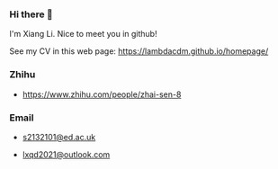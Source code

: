 ### Hi there 👋

I'm Xiang Li. Nice to meet you in github!

See my CV in this web page: https://lambdacdm.github.io/homepage/

### Zhihu

* https://www.zhihu.com/people/zhai-sen-8

### Email

* s2132101@ed.ac.uk

* lxqd2021@outlook.com
